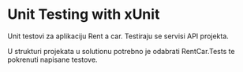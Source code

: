 # Unit Testing with xUnit 

Unit testovi za aplikaciju Rent a car. Testiraju se servisi API projekta.

U strukturi projekata u solutionu potrebno je odabrati RentCar.Tests te pokrenuti napisane testove.
